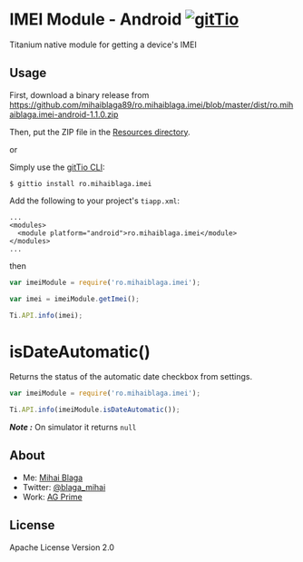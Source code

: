 # IMEI Module - Android [![gitTio](http://gitt.io/badge.svg)](http://gitt.io/component/ro.mihaiblaga.imei)

Titanium native module for getting a device's IMEI

## Usage

First, download a binary release from https://github.com/mihaiblaga89/ro.mihaiblaga.imei/blob/master/dist/ro.mihaiblaga.imei-android-1.1.0.zip

Then, put the ZIP file in the [Resources
directory](http://docs.appcelerator.com/titanium/3.0/#!/guide/Using_a_Module-section-30082372_UsingaModule-Installingamoduleforasingleproject).

or

Simply use the [gitTio CLI](http://gitt.io/cli):

`$ gittio install ro.mihaiblaga.imei`

Add the following to your project's `tiapp.xml`:

    ...
    <modules>
      <module platform="android">ro.mihaiblaga.imei</module>
    </modules>
    ...
    
then

```javascript
var imeiModule = require('ro.mihaiblaga.imei');

var imei = imeiModule.getImei();

Ti.API.info(imei);
```

# isDateAutomatic()
Returns the status of the automatic date checkbox from settings.

```javascript
var imeiModule = require('ro.mihaiblaga.imei');

Ti.API.info(imeiModule.isDateAutomatic());
```

**_Note :_** On simulator it returns ```null ```

## About
* Me: [Mihai Blaga](http://www.mihaiblaga.ro) 
* Twitter: [@blaga_mihai](https://twitter.com/blaga_mihai)
* Work: [AG Prime](http://www.ag-prime.com/)

## License
Apache License
Version 2.0
